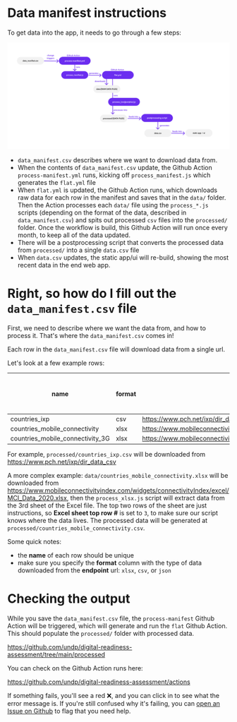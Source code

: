 # Data manifest instructions

To get data into the app, it needs to go through a few steps:

![Data flow diagram](./undp-diagram.png)

- `data_manifest.csv` describes where we want to download data from.
- When the contents of `data_manifest.csv` update, the Github Action `process-manifest.yml` runs, kicking off `process_manifest.js` which generates the `flat.yml` file
- When `flat.yml` is updated, the Github Action runs, which downloads raw data for each row in the manifest and saves that in the `data/` folder. Then the Action processes each `data/` file using the `process_*.js` scripts (depending on the format of the data, described in `data_manifest.csv`) and spits out processed `csv` files into the `processed/` folder. Once the workflow is build, this Github Action will run once every month, to keep all of the data updated.
- There will be a postprocessing script that converts the processed data from `processed/` into a single `data.csv` file
- When `data.csv` updates, the static app/ui will re-build, showing the most recent data in the end web app.

# Right, so how do I fill out the `data_manifest.csv` file

First, we need to describe where we want the data from, and how to process it. That's where the `data_manifest.csv` comes in!

Each row in the `data_manifest.csv` file will download data from a single url.

Let's look at a few example rows:

| name                             	| format 	| endpoint                                                                                   	| Excel sheet # 	| Excel sheet top row # 	| Country Column # 	| Year Column # 	|
|----------------------------------	|--------	|--------------------------------------------------------------------------------------------	|---------------	|-----------------------	|------------------	|---------------	|
| countries_ixp                    	| csv    	| https://www.pch.net/ixp/dir_data_csv                                                       	|               	|                       	|                  	|               	|
| countries_mobile_connectivity    	| xlsx   	| https://www.mobileconnectivityindex.com/widgets/connectivityIndex/excel/MCI_Data_2020.xlsx 	| 3             	| 3                     	|                  	|               	|
| countries_mobile_connectivity_3G 	| xlsx   	| https://www.mobileconnectivityindex.com/widgets/connectivityIndex/excel/MCI_Data_2020.xlsx 	| 3             	| 3                     	|                  	|               	|

For example, `processed/countries_ixp.csv` will be downloaded from https://www.pch.net/ixp/dir_data_csv

A more complex example: `data/countries_mobile_connectivity.xlsx` will be downloaded from https://www.mobileconnectivityindex.com/widgets/connectivityIndex/excel/MCI_Data_2020.xlsx, then the `process_xlsx.js` script will extract data from the 3rd sheet of the Excel file. The top two rows of the sheet are just instructions, so **Excel sheet top row #** is set to `3`, to make sure our script knows where the data lives. The processed data will be generated at `processed/countries_mobile_connectivity.csv`.

Some quick notes:

- the **name** of each row should be unique
- make sure you specify the **format** column with the type of data downloaded from the **endpoint** url: `xlsx`, `csv`, or `json`


# Checking the output

While you save the `data_manifest.csv` file, the `process-manifest` Github Action will be triggered, which will generate and run the `flat` Github Action. This should populate the `processed/` folder with processed data.

https://github.com/undp/digital-readiness-assessment/tree/main/processed

You can check on the Github Action runs here:

https://github.com/undp/digital-readiness-assessment/actions

If something fails, you'll see a red ❌, and you can click in to see what the error message is. If you're still confused why it's failing, you can [open an Issue on Github](https://github.com/undp/digital-readiness-assessment/issues/new) to flag that you need help.
